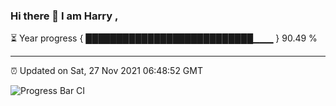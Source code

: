 ### Hi there 👋 I am Harry , 

⏳ Year progress { ███████████████████████████▁▁▁ } 90.49 %

---

⏰ Updated on Sat, 27 Nov 2021 06:48:52 GMT

![Progress Bar CI](https://github.com/duykhang68/duykhang68/workflows/Progress%20Bar%20CI/badge.svg)
